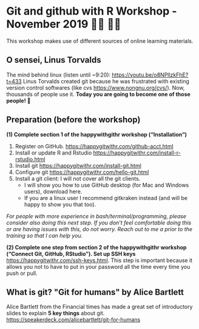 # Git and github with R Workshop - November 2019 👩‍💻 👨‍💻

This workshop makes use of different sources of online learning materials. 

## O sensei, Linus Torvalds
The mind behind linux (listen until ~9:20): https://youtu.be/o8NPllzkFhE?t=433
Linus Torvalds created git because he was frustrated with existing version control softwares (like cvs https://www.nongnu.org/cvs/). Now, thousands of people use it. **Today you are going to become one of those people! 🎉**

## Preparation (before the workshop)
**(1) Complete section 1 of the happywithgithr workshop (“Installation”)**

1. Register on GitHub. https://happygitwithr.com/github-acct.html
2. Install or update R and Rstudio https://happygitwithr.com/install-r-rstudio.html
3. Install git https://happygitwithr.com/install-git.html
4. Configure git https://happygitwithr.com/hello-git.html
5. Install a git client: I will not cover all the git clients. 
	- I will show you how to use GitHub desktop (for Mac and Windows users), download here. 
	- If you are a linux user I recommend gitkraken instead (and will be happy to show you that too). 

*For people with more  experience in bash/terminal/programming, please consider also doing this next step. If you don’t feel comfortable doing this or are having issues with this, do not worry. Reach out to me a prior to the training so that I can help you.*

**(2) Complete one step from section 2 of the happywithgithr workshop (“Connect Git, GitHub, RStudio”). Set up SSH keys** https://happygitwithr.com/ssh-keys.html. This step is important because it allows you not to have to put in your password all the time every time you push or pull.  

## What is git? "Git for humans" by Alice Bartlett
Alice Bartlett from the Financial times has made a great set of introductory slides to explain **5 key things** about git. 
https://speakerdeck.com/alicebartlett/git-for-humans

